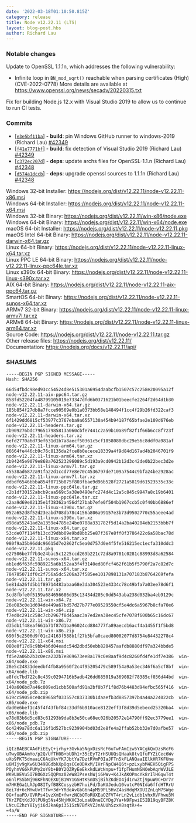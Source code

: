 ```yaml
---
date: '2022-03-18T01:10:50.815Z'
category: release
title: Node v12.22.11 (LTS)
layout: blog-post.hbs
author: Richard Lau
---
```


### Notable changes

Update to OpenSSL 1.1.1n, which addresses the following vulnerability:

- Infinite loop in `BN_mod_sqrt()` reachable when parsing certificates (High)(CVE-2022-0778)
  More details are available at <https://www.openssl.org/news/secadv/20220315.txt>

Fix for building Node.js 12.x with Visual Studio 2019 to allow us to continue to
run CI tests.

### Commits

- \[[`e3e5bf11ba`](https://github.com/nodejs/node/commit/e3e5bf11ba)] - **build**: pin Windows GitHub runner to windows-2019 (Richard Lau) [#42349](https://github.com/nodejs/node/pull/42349)
- \[[`f41e7771bf`](https://github.com/nodejs/node/commit/f41e7771bf)] - **build**: fix detection of Visual Studio 2019 (Richard Lau) [#42349](https://github.com/nodejs/node/pull/42349)
- \[[`c372ec207d`](https://github.com/nodejs/node/commit/c372ec207d)] - **deps**: update archs files for OpenSSL-1.1.n (Richard Lau) [#42348](https://github.com/nodejs/node/pull/42348)
- \[[`d574a1dccb`](https://github.com/nodejs/node/commit/d574a1dccb)] - **deps**: upgrade openssl sources to 1.1.1n (Richard Lau) [#42348](https://github.com/nodejs/node/pull/42348)

Windows 32-bit Installer: https://nodejs.org/dist/v12.22.11/node-v12.22.11-x86.msi \
Windows 64-bit Installer: https://nodejs.org/dist/v12.22.11/node-v12.22.11-x64.msi \
Windows 32-bit Binary: https://nodejs.org/dist/v12.22.11/win-x86/node.exe \
Windows 64-bit Binary: https://nodejs.org/dist/v12.22.11/win-x64/node.exe \
macOS 64-bit Installer: https://nodejs.org/dist/v12.22.11/node-v12.22.11.pkg \
macOS Intel 64-bit Binary: https://nodejs.org/dist/v12.22.11/node-v12.22.11-darwin-x64.tar.gz \
Linux 64-bit Binary: https://nodejs.org/dist/v12.22.11/node-v12.22.11-linux-x64.tar.xz \
Linux PPC LE 64-bit Binary: https://nodejs.org/dist/v12.22.11/node-v12.22.11-linux-ppc64le.tar.xz \
Linux s390x 64-bit Binary: https://nodejs.org/dist/v12.22.11/node-v12.22.11-linux-s390x.tar.xz \
AIX 64-bit Binary: https://nodejs.org/dist/v12.22.11/node-v12.22.11-aix-ppc64.tar.gz \
SmartOS 64-bit Binary: https://nodejs.org/dist/v12.22.11/node-v12.22.11-sunos-x64.tar.xz \
ARMv7 32-bit Binary: https://nodejs.org/dist/v12.22.11/node-v12.22.11-linux-armv7l.tar.xz \
ARMv8 64-bit Binary: https://nodejs.org/dist/v12.22.11/node-v12.22.11-linux-arm64.tar.xz \
Source Code: https://nodejs.org/dist/v12.22.11/node-v12.22.11.tar.gz \
Other release files: https://nodejs.org/dist/v12.22.11/ \
Documentation: https://nodejs.org/docs/v12.22.11/api/

### SHASUMS

```
-----BEGIN PGP SIGNED MESSAGE-----
Hash: SHA256

66d54fbdc98ed93cc54524d8e515301a6954daabcfb1507c57c258e20095a12f  node-v12.22.11-aix-ppc64.tar.gz
858fd52204fa48799105019e73347dfd6b0371621b01beecfe2264f2d64d1b30  node-v12.22.11-darwin-x64.tar.gz
185b854f27db8a7fcce90569e0b1a0373bb58e148494f1cc4f29b26fd322caf3  node-v12.22.11-darwin-x64.tar.xz
6f1429dd6815cf53977c3767eba9a6557130a454b94187f65bfae2e109d676eb  node-v12.22.11-headers.tar.gz
2b909276bdc796517985813a060cbfe7441c2a59b10a89f82f1f66b6cc8f723f  node-v12.22.11-headers.tar.xz
6efd2770a6d73ef631d1b7a8aecf50361c5cf1858080dbc29e56c8ddf0a981af  node-v12.22.11-linux-arm64.tar.gz
86664fe446cb9c76c8135da2fce8b0ecece18339a4f9d84d167ad4b2046701f9  node-v12.22.11-linux-arm64.tar.xz
2b94245e9079e868a762523296089c5d193a9cd0942b12d3c42de0b22bec3d2e  node-v12.22.11-linux-armv7l.tar.gz
45538ad6872a91fa22d1ccd77e8e70c4536797de7109a7544c9bfa24be2928ac  node-v12.22.11-linux-armv7l.tar.xz
ddbdf6546bbba854f0715b875f803fbae9d96b528f2721a5819d61523535c33c  node-v12.22.11-linux-ppc64le.tar.gz
c2b1df30152abcb9caa569c5a38e0490efc274d4c12a5c845c9947a8c19b6401  node-v12.22.11-linux-ppc64le.tar.xz
c2aa9d69e02135e1f38362a456df27bab7efe0f504b1967ccb5c0f40bb6886ef  node-v12.22.11-linux-s390x.tar.gz
052a652d8f52d23eabd708db78c4156a806a99157e3b73d9502770c55aeee4ad  node-v12.22.11-linux-s390x.tar.xz
d98da55241ad2a1359e4785e24be0788a331782f5d14a2ba40284eb2153bbb7f  node-v12.22.11-linux-x64.tar.gz
53cde07f114fb13cd39dbb09e9bd8bb25e87f367e8ff0f3786422c6a58bac78d  node-v12.22.11-linux-x64.tar.xz
980f9a35b96ddc96615d7e2862fc5ea0d757d0e4f5fe516215ec1ecfa310ddc3  node-v12.22.11.pkg
e27506be7f7b3e24bac5c1225ccd269b221c72d8a9781c0281c88993d8a62584  node-v12.22.11-sunos-x64.tar.gz
ab1ed6f63fc5989225a6b152aa3f4f3140ed80fcf462f61b5f5790f2a7c82d7c  node-v12.22.11-sunos-x64.tar.xz
784785071df0c2f756a5dc5206a37f585ee1017898131a707183b8764269fefa  node-v12.22.11.tar.gz
5e81da26fd5b1f89714483abaa68e3da304523e4334c78c49bfa7a03ee78d6f1  node-v12.22.11.tar.xz
3cd8fbfe0f5159a684656686d35c13434d205c0dd543aba238d032ba4eb9129c  node-v12.22.11-win-x64.7z
26e083c0e1d694de449a67bd57d27b777e09529550cf5e4dc6a5967b8cfa70e6  node-v12.22.11-win-x64.zip
f7ed0c291c258c7cb2967f8d45aac3a7ed2ea38ec45cfe7078f600b65c16dc67  node-v12.22.11-win-x86.7z
d35db1f48eaf661b71f87d1ba96024cd884777fa89aecd16acf4a1455f1f5bd8  node-v12.22.11-win-x86.zip
690f5c2506d9f01c24163f588b1f27b5bfa0caed80002077d8754e84432278c4  node-v12.22.11-x64.msi
080e0f17d9c9bb4b6d04eadc54d2dbd50ebb820457aafdb8880df97a324bbde5  node-v12.22.11-x86.msi
fd5e2a06b2b3c0eca232b7e869673ee8a179c0e8aaf9d4c8260fd4fe1df7e386  win-x64/node.exe
28e5c24831deedbf4fb8a9560f2c4f95205479c589f54a9a53ec346f6a5cf8bf  win-x64/node.lib
a8fdc7bd722c8c439c0294716b5adb426dd685019a369082f78385cf036d44bd  win-x64/node_pdb.7z
140a606bd7a46c009ed1cbb500afd91a2bf0b7f1f8d76b4483d94efbc565f416  win-x64/node_pdb.zip
619cc59058ce0c89658f033557c837330b1daaefb3d8857397b4a44a224022cb  win-x86/node.exe
dad0e6bef1c45f4f43fbf84c33df6b910ace8122eff3f8d39d5ebecd25320ba4  win-x86/node.lib
e78d03b6d5cd83c61293b9da8b3e50ca68ec026b20572e14790ff92ec3779ee1  win-x86/node_pdb.7z
6c4249a78dc6a116f1d527bc9239904bd03d2e8fe4a2ffab52bb32e7d0afbe57  win-x86/node_pdb.zip
-----BEGIN PGP SIGNATURE-----

iQIzBAEBCAAdFiEEyC+jrhy+3Gvka5NgxDzsRcF6uTwFAmIzw5YACgkQxDzsRcF6
uTwyOBAAmYo/p2Q/UfTH0B+bUDh1+35cEyT2rHSUUQsQHaak8tvQfuFYZiCec6Wv
uXo9PKT5dmaaiC6AqUkvYK7JbtYa7DztRVmP0IaJFTn5kFLANQaaIElkHR7KFUne
u6MIjv9gKw6U349BGdbkXpOqsCCeODAxM/IHrFNpCW4Q6t+pzLxybM4EH5QigFPS
POyhnVG6kPUMy2oY9b+B0Y2QZRyEeEkxkdLWcNnpu+f1fpTHumNSNOebAqnWVJLE
WK9UAEVu5I7BO6Xz5QQPmz02eW8IPseshWji6HWv+K4JkAKOPmcYk8rIlH6qwT4t
o6nlPSSbNj96KFhNQEXUjB1WY1GSHtKSnDSjBihZKdEO4jd1rwZtj9puW0C+Dr7r
m7HKEGa1LXJpO8ITyfB8KCosyzbH7huiFd/DaKUJedu10vutcP0NIda6ffdHTRrU
8ei7d+6cMYwUvtTfw+3d+YRdeAvGbG6n4pM59PL5HvZ4asHdqMXOUIZnLqM7SWge
0G+fuaPD/OVRPs41vzXmE+fw+zNCbQToRUXEaOZFVT4rLn2vLidb1vhxRVFhwu3M
TKrZPEtKdJ0lPU9g5Ns45NjMKXC3oLoaUDneECYDgJYa+N9FpwiE5IB19qyBFZ8K
LNcuI2hzY8Iyji6dJka6pi351SzN7BfkVZJnAUUhSzxX8sqtR+4=
=4a/W
-----END PGP SIGNATURE-----

```
